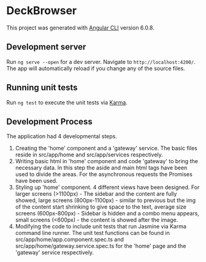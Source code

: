 # DeckBrowser

This project was generated with [Angular CLI](https://github.com/angular/angular-cli) version 6.0.8.

## Development server

Run `ng serve --open` for a dev server. Navigate to `http://localhost:4200/`. The app will automatically reload if you change any of the source files.

## Running unit tests

Run `ng test` to execute the unit tests via [Karma](https://karma-runner.github.io).


## Development Process

The application had 4 developmental steps.
1. Creating the 'home' component and a 'gateway' service. The basic files reside in src/app/home and src/app/services respectively.
2. Writing basic html in 'home' component and code 'gateway' to bring the necessary data. In this step the aside and main html tags have been used to divide the areas. For the asynchronous requests the Promises have been used.
3. Styling up 'home' component. 4 different views have been designed. For larger screens (>1100px) - The sidebar and the content are fully showed, large screens (800px-1100px) - similar to previous but the img of the content start shrinking to give space to the text, average size screens (600px-800px) - Sidebar is hidden and a combo menu appears, small screens (<600px) - the content is showed after the image.
4. Modifying the code to include unit tests that run Jasmine via Karma command line runner. The unit test functions can be found in src/app/home/app.component.spec.ts and src/app/home/gateway.service.spec.ts for the 'home' page and the 'gateway' service respectively.
